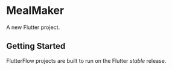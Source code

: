 # MealMaker

A new Flutter project.

## Getting Started

FlutterFlow projects are built to run on the Flutter _stable_ release.
